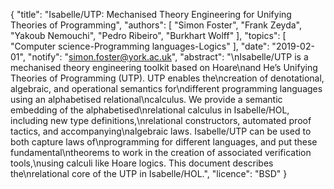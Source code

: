 {
    "title": "Isabelle/UTP: Mechanised Theory Engineering for Unifying Theories of Programming",
    "authors": [
        "Simon Foster",
        "Frank Zeyda",
        "Yakoub Nemouchi",
        "Pedro Ribeiro",
        "Burkhart Wolff"
    ],
    "topics": [
        "Computer science-Programming languages-Logics"
    ],
    "date": "2019-02-01",
    "notify": "simon.foster@york.ac.uk",
    "abstract": "\nIsabelle/UTP is a mechanised theory engineering toolkit based on Hoare\nand He’s Unifying Theories of Programming (UTP). UTP enables the\ncreation of denotational, algebraic, and operational semantics for\ndifferent programming languages using an alphabetised relational\ncalculus. We provide a semantic embedding of the alphabetised\nrelational calculus in Isabelle/HOL, including new type definitions,\nrelational constructors, automated proof tactics, and accompanying\nalgebraic laws. Isabelle/UTP can be used to both capture laws of\nprogramming for different languages, and put these fundamental\ntheorems to work in the creation of associated verification tools,\nusing calculi like Hoare logics. This document describes the\nrelational core of the UTP in Isabelle/HOL.",
    "licence": "BSD"
}